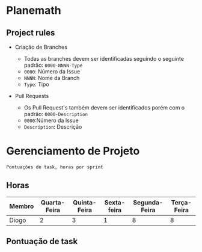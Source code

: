 #  Planemath

## Project rules

 - Criação de Branches
	 - Todas as branches devem ser identificadas seguindo o seguinte padrão: `0000-NNNN-Type `
	 - `0000`: Número da Issue
	 - `NNNN`: Nome da Branch 
	 - `Type`: Tipo
	
 - Pull Requests
	- Os Pull Request's também devem ser identificados porém com o padrão: `0000-Description `
	- `0000`:Número da Issue
	- `Description`: Descrição



# Gerenciamento de Projeto 

	Pontuações de task, horas por sprint

## Horas

|Membro| Quarta-Feira | Quinta-Feira | Sexta-feira | Segunda-Feira | Terça-Feira |
|--|--------------|--------------|-------------|---------------|-------------|
|Diogo| 2 | 3 | 1 | 8 | 8 |


## Pontuação de task

